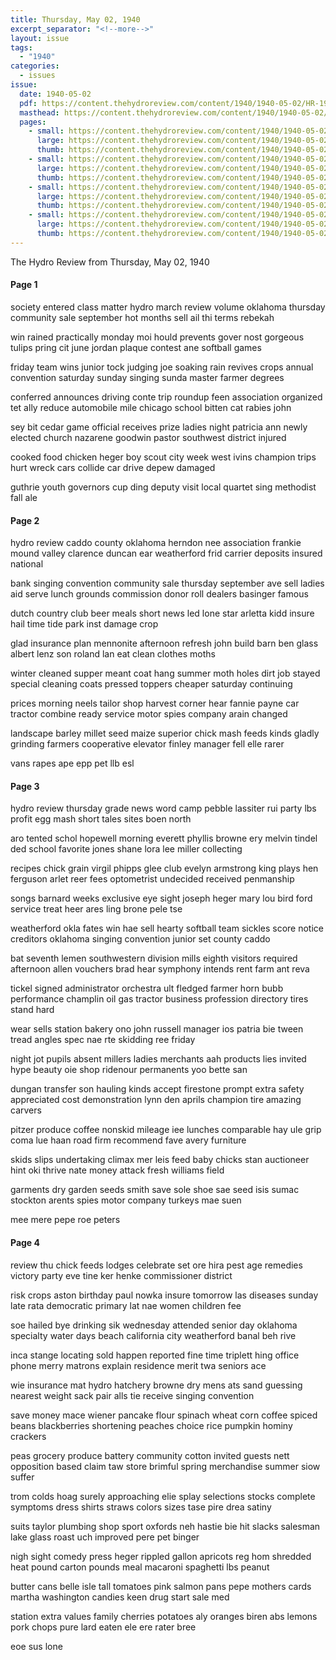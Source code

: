 ```yaml
---
title: Thursday, May 02, 1940
excerpt_separator: "<!--more-->"
layout: issue
tags:
  - "1940"
categories:
  - issues
issue:
  date: 1940-05-02
  pdf: https://content.thehydroreview.com/content/1940/1940-05-02/HR-1940-05-02.pdf
  masthead: https://content.thehydroreview.com/content/1940/1940-05-02/masthead/HR-1940-05-02.jpg
  pages:
    - small: https://content.thehydroreview.com/content/1940/1940-05-02/small/HR-1940-05-02-01.jpg
      large: https://content.thehydroreview.com/content/1940/1940-05-02/large/HR-1940-05-02-01.jpg
      thumb: https://content.thehydroreview.com/content/1940/1940-05-02/thumbnails/HR-1940-05-02-01.jpg
    - small: https://content.thehydroreview.com/content/1940/1940-05-02/small/HR-1940-05-02-02.jpg
      large: https://content.thehydroreview.com/content/1940/1940-05-02/large/HR-1940-05-02-02.jpg
      thumb: https://content.thehydroreview.com/content/1940/1940-05-02/thumbnails/HR-1940-05-02-02.jpg
    - small: https://content.thehydroreview.com/content/1940/1940-05-02/small/HR-1940-05-02-03.jpg
      large: https://content.thehydroreview.com/content/1940/1940-05-02/large/HR-1940-05-02-03.jpg
      thumb: https://content.thehydroreview.com/content/1940/1940-05-02/thumbnails/HR-1940-05-02-03.jpg
    - small: https://content.thehydroreview.com/content/1940/1940-05-02/small/HR-1940-05-02-04.jpg
      large: https://content.thehydroreview.com/content/1940/1940-05-02/large/HR-1940-05-02-04.jpg
      thumb: https://content.thehydroreview.com/content/1940/1940-05-02/thumbnails/HR-1940-05-02-04.jpg
---
```


The Hydro Review from Thursday, May 02, 1940

<!--more-->

<h4>Page 1</h4>
<p>society entered class matter hydro march review volume oklahoma thursday community sale september hot months sell ail thi terms rebekah</p>
<p>win rained practically monday moi hould prevents gover nost gorgeous tulips pring cit june jordan plaque contest ane softball games</p>
<p>friday team wins junior tock judging joe soaking rain revives crops annual convention saturday sunday singing sunda master farmer degrees</p>
<p>conferred announces driving conte trip roundup feen association organized tet ally reduce automobile mile chicago school bitten cat rabies john</p>
<p>sey bit cedar game official receives prize ladies night patricia ann newly elected church nazarene goodwin pastor southwest district injured</p>
<p>cooked food chicken heger boy scout city week west ivins champion trips hurt wreck cars collide car drive depew damaged</p>
<p>guthrie youth governors cup ding deputy visit local quartet sing methodist fall ale</p>
<h4>Page 2</h4>
<p>hydro review caddo county oklahoma herndon nee association frankie mound valley clarence duncan ear weatherford frid carrier deposits insured national</p>
<p>bank singing convention community sale thursday september ave sell ladies aid serve lunch grounds commission donor roll dealers basinger famous</p>
<p>dutch country club beer meals short news led lone star arletta kidd insure hail time tide park inst damage crop</p>
<p>glad insurance plan mennonite afternoon refresh john build barn ben glass albert lenz son roland lan eat clean clothes moths</p>
<p>winter cleaned supper meant coat hang summer moth holes dirt job stayed special cleaning coats pressed toppers cheaper saturday continuing</p>
<p>prices morning neels tailor shop harvest corner hear fannie payne car tractor combine ready service motor spies company arain changed</p>
<p>landscape barley millet seed maize superior chick mash feeds kinds gladly grinding farmers cooperative elevator finley manager fell elle rarer</p>
<p>vans rapes ape epp pet llb esl</p>
<h4>Page 3</h4>
<p>hydro review thursday grade news word camp pebble lassiter rui party lbs profit egg mash short tales sites boen north</p>
<p>aro tented schol hopewell morning everett phyllis browne ery melvin tindel ded school favorite jones shane lora lee miller collecting</p>
<p>recipes chick grain virgil phipps glee club evelyn armstrong king plays hen ferguson arlet reer fees optometrist undecided received penmanship</p>
<p>songs barnard weeks exclusive eye sight joseph heger mary lou bird ford service treat heer ares ling brone pele tse</p>
<p>weatherford okla fates win hae sell hearty softball team sickles score notice creditors oklahoma singing convention junior set county caddo</p>
<p>bat seventh lemen southwestern division mills eighth visitors required afternoon allen vouchers brad hear symphony intends rent farm ant reva</p>
<p>tickel signed administrator orchestra ult fledged farmer horn bubb performance champlin oil gas tractor business profession directory tires stand hard</p>
<p>wear sells station bakery ono john russell manager ios patria bie tween tread angles spec nae rte skidding ree friday</p>
<p>night jot pupils absent millers ladies merchants aah products lies invited hype beauty oie shop ridenour permanents yoo bette san</p>
<p>dungan transfer son hauling kinds accept firestone prompt extra safety appreciated cost demonstration lynn den aprils champion tire amazing carvers</p>
<p>pitzer produce coffee nonskid mileage iee lunches comparable hay ule grip coma lue haan road firm recommend fave avery furniture</p>
<p>skids slips undertaking climax mer leis feed baby chicks stan auctioneer hint oki thrive nate money attack fresh williams field</p>
<p>garments dry garden seeds smith save sole shoe sae seed isis sumac stockton arents spies motor company turkeys mae suen</p>
<p>mee mere pepe roe peters</p>
<h4>Page 4</h4>
<p>review thu chick feeds lodges celebrate set ore hira pest age remedies victory party eve tine ker henke commissioner district</p>
<p>risk crops aston birthday paul nowka insure tomorrow las diseases sunday late rata democratic primary lat nae women children fee</p>
<p>soe hailed bye drinking sik wednesday attended senior day oklahoma specialty water days beach california city weatherford banal beh rive</p>
<p>inca stange locating sold happen reported fine time triplett hing office phone merry matrons explain residence merit twa seniors ace</p>
<p>wie insurance mat hydro hatchery browne dry mens ats sand guessing nearest weight sack pair alls tie receive singing convention</p>
<p>save money mace wiener pancake flour spinach wheat corn coffee spiced beans blackberries shortening peaches choice rice pumpkin hominy crackers</p>
<p>peas grocery produce battery community cotton invited guests nett opposition based claim taw store brimful spring merchandise summer siow suffer</p>
<p>trom colds hoag surely approaching elie splay selections stocks complete symptoms dress shirts straws colors sizes tase pire drea satiny</p>
<p>suits taylor plumbing shop sport oxfords neh hastie bie hit slacks salesman lake glass roast uch improved pere pet binger</p>
<p>nigh sight comedy press heger rippled gallon apricots reg hom shredded heat pound carton pounds meal macaroni spaghetti lbs peanut</p>
<p>butter cans belle isle tall tomatoes pink salmon pans pepe mothers cards martha washington candies keen drug start sale med</p>
<p>station extra values family cherries potatoes aly oranges biren abs lemons pork chops pure lard eaten ele ere rater bree</p>
<p>eoe sus lone</p>
